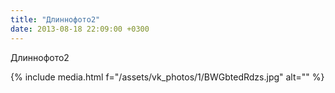 ```yaml
---
title: "Длиннофото2"
date: 2013-08-18 22:09:00 +0300
---
```


Длиннофото2

{% include media.html f="/assets/vk_photos/1/BWGbtedRdzs.jpg" alt="" %}
